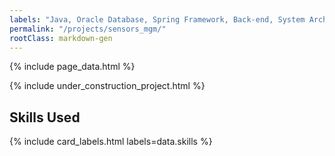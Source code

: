 ```yaml
---
labels: "Java, Oracle Database, Spring Framework, Back-end, System Architecture, -Default"
permalink: "/projects/sensors_mgm/"
rootClass: markdown-gen   
---
```


{% include page_data.html %}

{% include under_construction_project.html %}

## Skills Used

{% include card_labels.html labels=data.skills %}